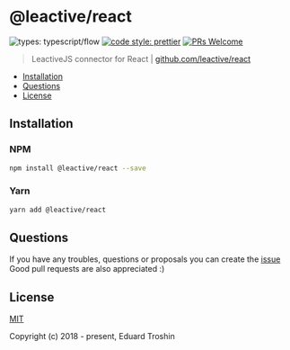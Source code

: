 # @leactive/react

![types: typescript/flow](https://img.shields.io/badge/types-typescript%2Fflow-blue.svg)
[![code style: prettier](https://img.shields.io/badge/code_style-prettier-ff69b4.svg)](https://github.com/prettier/prettier)
[![PRs Welcome](https://img.shields.io/badge/PRs-welcome-brightgreen.svg)](https://github.com/leactive/react/pulls)

> LeactiveJS connector for React | [github.com/leactive/react](https://github.com/leactive/react#readme)

- [Installation](#installation)
- [Questions](#questions)
- [License](#license)

## Installation

### NPM

```bash
npm install @leactive/react --save
```

### Yarn

```bash
yarn add @leactive/react
```

## Questions

If you have any troubles, questions or proposals you can create the [issue](https://github.com/leactive/react/issues)  
Good pull requests are also appreciated :)

## License

[MIT](http://opensource.org/licenses/MIT)

Copyright (c) 2018 - present, Eduard Troshin
